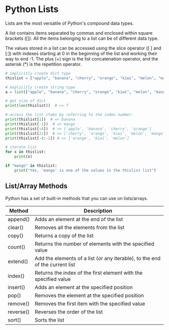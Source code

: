# Python Lists

Lists are the most versatile of Python's compound data types.

A list contains items separated by commas and enclosed within square brackets ([]).
All the items belonging to a list can be of different data type.

The values stored in a list can be accessed using the slice operator ([ ] and [:]) with indexes starting at 0 in the beginning of the list and working their way to end -1.
The plus (+) sign is the list concatenation operator, and the asterisk (\*) is the repetition operator.

```py
# implicitly create dict type
thislist = ["apple", "banana", "cherry", "orange", "kiwi", "melon", "mango"]

# explicitly create string type
a = list(["apple", "banana", "cherry", "orange", "kiwi", "melon", "mango"])

# get size of dict
print(len(thislist))  # => 7

# access the list items by referring to the index number:
print(thislist[1])  # => banana
print(thislist[-1])  # => mango
print(thislist[:4])  # => ['apple', 'banana', 'cherry', 'orange']
print(thislist[2:])  # => ['cherry', 'orange', 'kiwi', 'melon', 'mango']
print(thislist[-4:-1]) # => ['orange', 'kiwi', 'melon']

# iterate list
for x in thislist:
    print(x)

if "mango" in thislist:
    print("Yes, 'mango' is one of the values in the thislist list")

```

## List/Array Methods

Python has a set of built-in methods that you can use on lists/arrays.

| Method    | Description                                                                  |
| --------- | ---------------------------------------------------------------------------- |
| append()  | Adds an element at the end of the list                                       |
| clear()   | Removes all the elements from the list                                       |
| copy()    | Returns a copy of the list                                                   |
| count()   | Returns the number of elements with the specified value                      |
| extend()  | Add the elements of a list (or any iterable), to the end of the current list |
| index()   | Returns the index of the first element with the specified value              |
| insert()  | Adds an element at the specified position                                    |
| pop()     | Removes the element at the specified position                                |
| remove()  | Removes the first item with the specified value                              |
| reverse() | Reverses the order of the list                                               |
| sort()    | Sorts the list                                                               |
